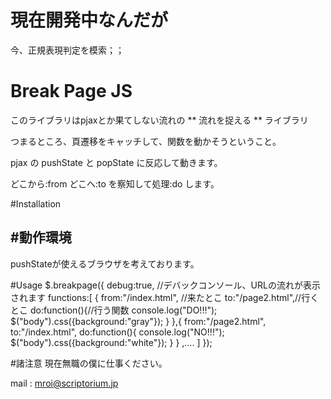 # 現在開発中なんだが
今、正規表現判定を模索；；

# Break Page JS


このライブラリはpjaxとか果てしない流れの ** 流れを捉える ** ライブラリ

つまるところ、頁遷移をキャッチして、関数を動かそうということ。

pjax の pushState と popState に反応して動きます。

どこから:from どこへ:to を察知して処理:do します。

#Installation
	<script type="text/javascript" src="./jsvascripts/vendor/jquery.1.8.3"></script>
	<script type="text/javascript" src="./javascripts/vendor/jquery.breakpage.js"></script>

#動作環境
----
pushStateが使えるブラウザを考えております。

#Usage
	$.breakpage({
		debug:true, //デバックコンソール、URLの流れが表示されます
		functions:[
			{
				from:"/index.html",	//来たとこ
				to:"/page2.html",//行くとこ
				do:function(){//行う関数
					console.log("DO!!!");
					$("body").css({background:"gray"});
				}
			},{
				from:"/page2.html",
				to:"/index.html",
				do:function(){
					console.log("NO!!!");	
					$("body").css({background:"white"});
				}
			}
			,….
		]
	});
	
#諸注意
現在無職の僕に仕事ください。

mail : mroi@scriptorium.jp